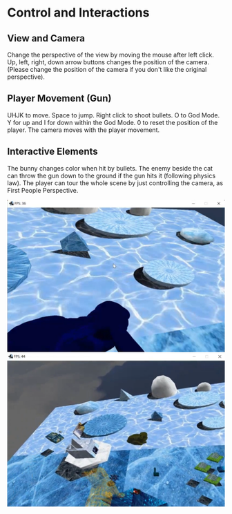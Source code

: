 # Control and Interactions


## View and Camera
Change the perspective of the view by moving the mouse after left click. 
Up, left, right, down arrow buttons changes the position of the camera.
(Please change the position of the camera if you don't like the original perspective).

## Player Movement (Gun)

UHJK to move. Space to jump. Right click to shoot bullets. 
O to God Mode. Y for up and I for down within the God Mode.
0 to reset the position of the player.
The camera moves with the player movement.

## Interactive Elements
The bunny changes color when hit by bullets.
The enemy beside the cat can throw the gun down to the ground if the gun hits it (following physics law).
The player can tour the whole scene by just controlling the camera, as First People Perspective.

![img.png](img.png)
![img_1.png](img_1.png)
